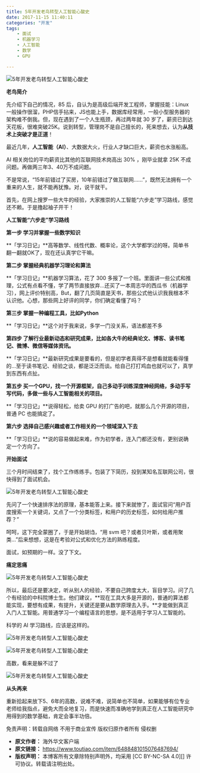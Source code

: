 ```yaml
---
title: 5年开发老鸟转型人工智能心酸史
date: 2017-11-15 11:40:11
categories: "开发"
tags:
	- 面试
	- 机器学习
	- 人工智能
	- 数学
	- GPU

---
```


![5年开发老鸟转型人工智能心酸史][5]

**老鸟简介**

先介绍下自己的情况，85 后，自认为是高级后端开发工程师，掌握技能：Linux 一般操作很溜，PHP信手拈来，JS也能上手，数据库经常用，一般小型服务器的架构难不倒我。但，现在遇到了一个人生瓶颈，再过两年就 30 岁了，薪资已到达天花板，很难突破25K。说到转型，管理岗不是自己擅长的，死来想去，认为**从技术上突破才是正道**！

最近几年，**人工智能（AI）**、大数据大火，行业人才缺口巨大，薪资也水涨船高。

AI 相关岗位的平均薪资比其他的互联网技术岗高出 30% ，刚毕业就拿 25K 不成问题。再做两三年3、40万不成问题。

不是常说，“15年前错过了买房，10年前错过了做互联网……”，既然无法拥有一个重来的人生，就不能再犹豫。对，说干就干。

首先，在网上搜罗一些大牛的经验，大家推崇的人工智能“六步走”学习路线，感觉还不赖。于是撸起袖子开干！

**人工智能“六步走”学习路线**

**第一步 学习并掌握一些数学知识**

**「学习日记」**高等数学、线性代数、概率论，这个大学都学过的呀。简单书翻一翻就OK了，现在还认真学它干嘛。

**第二步 掌握经典机器学习理论和算法**

**「学习日记」**机器学习算法，花了 300 多报了一个班。里面讲一些公式和推理，公式有点看不懂，学了两节直接放弃…还买了一本周志华的西瓜书（机器学习），网上评价特别高，But，翻了几页简直是天书，那些公式他认识我我根本不认识他。心想，那些网上好评的同学，你们确定看懂了吗？

**第三步 掌握一种编程工具，比如Python**

**「学习日记」**这个对于我来说，多学一门没关系，语法都差不多

**第四步 了解行业最新动态和研究成果，比如各大牛的经典论文、博客、读书笔记、微博、微信等媒体资讯。**

**「学习日记」**最新研究成果是要看的，但是初学者真得不是想看就能看得懂的…至于读书笔记、经验之谈，都是泛泛而谈。给自己打打鸡血也就可以了，真学到东西有点扯。

**第五步 买一个GPU，找一个开源框架，自己多动手训练深度神经网络，多动手写写代码，多做一些与人工智能相关的项目。**

**「学习日记」**说得轻松，给卖 GPU 的打广告的吧，就那么几个开源的项目，普通 PC 也能搞定了。

**第六步 选择自己感兴趣或者工作相关的一个领域深入下去**

**「学习日记」**说的容易做起来难，作为初学者，连入门都还没有，更别说确定一个方向了。

**开始面试**

三个月时间结束了，找个工作练练手。包装了下简历，投到某知名互联网公司，很快得到了面试机会。

![5年开发老鸟转型人工智能心酸史][5 1]

先问了一个快速排序法的原理，基本能答上来。接下来就惨了，面试官问“用户百度搜索一个关键词，又点了一个分类标签，和用户的历史标签，如何给用户推荐？”

呵呵，这下完全蒙圈了，于是开始胡诌，“用 svm 吧？或者贝叶斯，或者用聚类…”后来想想，这是在考验对公式和优化方法的熟练程度。

面试，如预期的一样。没了下文。

**痛定思痛**

![5年开发老鸟转型人工智能心酸史][5 2]

所以，最后还是要决定，听从别人的经验，不要自己跨度太大，盲目学习。问了几个有经验的中科院博士生。他们建议，**现在工具大多是开源的，普通的算法都能实现，要想有成果，有提升，关键还是要从数学原理去入手。**才能做到真正入门人工智能。用普通学习一个编程语言的思想，是不适用于学习人工智能的。

科学的 AI 学习路线，应该是这样的。

![5年开发老鸟转型人工智能心酸史][5 3]

![5年开发老鸟转型人工智能心酸史][5 4]

高数，看来是躲不过了

![5年开发老鸟转型人工智能心酸史][5 5]

**从头再来**

重新拾起来放下5、6年的高数，说难不难，说简单也不简单，如果能够有位专业老师给我指点，避免大而全地复习，而是快速而准确地学到真正在人工智能研究中用得到的数学基础，肯定会事半功倍。

免责声明：转载自网络 不用于商业宣传 版权归原作者所有 侵权删


[5]: /pro/os/crawler/IVRV-IUA6-BBIV.jpg
[5 1]: /pro/os/crawler/YUN2-6ZUJ-IZIJ.jpg
[5 2]: /pro/os/crawler/Q6VY-R3IZ-VA2I.jpg
[5 3]: /pro/os/crawler/ZBZ7-ZFAA-JV3Y.jpg
[5 4]: /pro/os/crawler/MIVE-U3VB-QFVQ.jpg
[5 5]: /pro/os/crawler/NBJZ-2AJ2-ANYA.jpg
 *  **原文作者：** 海外华文客户端
 *  **原文链接：** https://www.toutiao.com/item/6488481015076487694/
 *  **版权声明：** 本博客所有文章除特别声明外，均采用 [CC BY-NC-SA 4.0][] 许可协议。转载请注明出处。